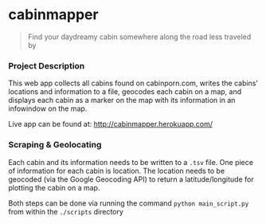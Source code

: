 # cabinmapper

> Find your daydreamy cabin somewhere along the road less traveled by

### Project Description

This web app collects all cabins found on cabinporn.com, writes the cabins' locations and information to a file, geocodes each cabin on a map, and displays each cabin as a marker on the map with its information in an infowindow on the map.

Live app can be found at: http://cabinmapper.herokuapp.com/

### Scraping & Geolocating

Each cabin and its information needs to be written to a `.tsv` file. One piece of information for each cabin is location. The location needs to be geocoded (via the Google Geocoding API) to return a latitude/longitude for plotting the cabin on a map. 

Both steps can be done via running the command `python main_script.py` from within the `./scripts` directory
